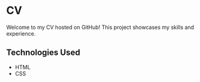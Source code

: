 #  CV
Welcome to my CV hosted on GitHub! This project showcases my skills and experience.
## Technologies Used
- HTML
- CSS
